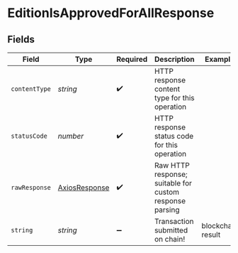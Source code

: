 # EditionIsApprovedForAllResponse


## Fields

| Field                                                   | Type                                                    | Required                                                | Description                                             | Example                                                 |
| ------------------------------------------------------- | ------------------------------------------------------- | ------------------------------------------------------- | ------------------------------------------------------- | ------------------------------------------------------- |
| `contentType`                                           | *string*                                                | :heavy_check_mark:                                      | HTTP response content type for this operation           |                                                         |
| `statusCode`                                            | *number*                                                | :heavy_check_mark:                                      | HTTP response status code for this operation            |                                                         |
| `rawResponse`                                           | [AxiosResponse](https://axios-http.com/docs/res_schema) | :heavy_check_mark:                                      | Raw HTTP response; suitable for custom response parsing |                                                         |
| `string`                                                | *string*                                                | :heavy_minus_sign:                                      | Transaction submitted on chain!                         | blockchain result                                       |